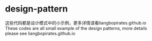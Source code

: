 # design-pattern
这些代码都是设计模式中的小示例，更多详情请看liangbopirates.github.io
These codes are all small example of the design patterns, more details please see liangbopirates.github.io
